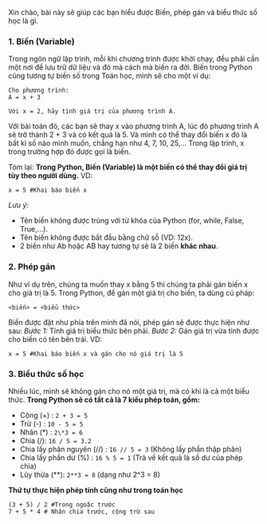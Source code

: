 Xin chào, bài này sẽ giúp các bạn hiểu được Biến, phép gán và biểu thức số học là gì.
### 1. Biến (Variable)
Trong ngôn ngữ lập trình, mỗi khi chương trình được khởi chạy, đều phải cần một nơi để lưu trữ dữ liệu và đó mà cách mà biến ra đời.
Biến trong Python cũng tương tự biến số trong Toán học, mình sẽ cho một ví dụ:
```
Cho phương trình:
A = x + 3

Với x = 2, hãy tính giá trị của phương trình A.
```

Với bài toán đó, các bạn sẽ thay x vào phương trình A, lúc đó phương trình A sẽ trở thành 2 + 3 và có kết quả là 5.
Và mình có thể thay đổi biến x đó là bất kì số nào mình muốn, chẳng hạn như 4, 7, 10, 25,...
Trong lập trình, x trong trường hợp đó được gọi là biến.

Tóm lại: **Trong Python, Biến (Variable) là một biến có thể thay đổi giá trị tùy theo người dùng.**
VD:

```
x = 5 #Khai báo biến x
```

*Lưu ý:*
- Tên biến không được trùng với từ khóa của Python (for, while, False, True,...).
- Tên biến không được bắt đầu bằng chữ sỗ (VD: 12x).
- 2 biến như Ab hoặc AB hay tương tự sẽ là 2 biến **khác nhau**.

### 2. Phép gán
Như ví dụ trên, chúng ta muốn thay x bằng 5 thì chúng ta phải gán biến x cho giá trị là 5.
Trong Python, để gán một giá trị cho biến, ta dùng cú pháp:
```
<biến> = <biểu thức>
```
Biến được đặt như phía trên mình đã nói, phép gán sẽ được thực hiện như sau:
*Bước 1:* Tính giá trị biểu thức bên phải.
*Bước 2:* Gán giá trị vừa tính được cho biến có tên bên trái.
VD:
```
x = 5 #Khai báo biến x và gán cho nó giá trị là 5
```

### 3. Biểu thức số học
Nhiều lúc, mình sẽ không gán cho nó một giá trị, mà có khi là cả một biểu thức.
**Trong Python sẽ có tất cả là 7 kiểu phép toán, gồm:**
- Cộng (+) : ```2 + 3 = 5```
- Trừ (-) : ```10 - 5 = 5```
- Nhân (\*) : ```2\*3 = 6```
- Chia (/): ```16 / 5 = 3.2```
- Chia lấy phân nguyên (//) : ```16 // 5 = 3``` (Không lấy phần thập phân)
- Chia lấy phần dư (%) : ```16 % 5 = 1``` (Trả về kết quả là số dư của phép chia)
- Lũy thừa (\**): ```2**3 = 8``` (dạng như 2^3 = 8)

**Thứ tự thực hiện phép tính cũng như trong toán học**
```
(3 + 5) / 2 #Trong ngoặc trước
7 + 5 * 4 # Nhân chia trước, cộng trừ sau
```